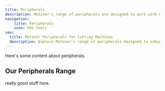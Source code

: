 ```yaml
---
title: Peripherals
description: Metzner's range of peripherals are designed to work with our cutting machines to ensure smooth and efficient material handling, enhancing productivity and precision in your operations.
navigation:
    title: Peripherals
    icon: mdi:tools
seo:
  title: Metzner Peripherals for Cutting Machines
  description: Explore Metzner's range of peripherals designed to enhance the efficiency and precision of your cutting operations. From pre-feeders to coilers, our peripherals ensure smooth material handling and seamless integration with our cutting machines.
---
```


Here's some content about peripherals.

## Our Peripherals Range

really good stuff here.